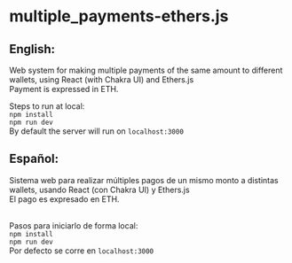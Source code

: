 # multiple_payments-ethers.js

## English:
Web system for making multiple payments of the same amount to different wallets, using React (with Chakra UI) and Ethers.js <br />
Payment is expressed in ETH. 

Steps to run at local: <br />
`npm install` <br />
`npm run dev` <br />
By default the server will run on `localhost:3000`

## Español:
Sistema web para realizar múltiples pagos de un mismo monto a distintas wallets, usando React (con Chakra UI) y Ethers.js <br />
El pago es expresado en ETH. <br />
<br />

Pasos para iniciarlo de forma local: <br />
`npm install` <br />
`npm run dev` <br />
Por defecto se corre en `localhost:3000`

